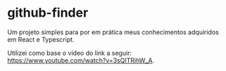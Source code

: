 # github-finder
Um projeto simples para por em prática meus conhecimentos adquiridos em React e Typescript.

Utilizei como base o vídeo do link a seguir: https://www.youtube.com/watch?v=3sQITRihW_A.

